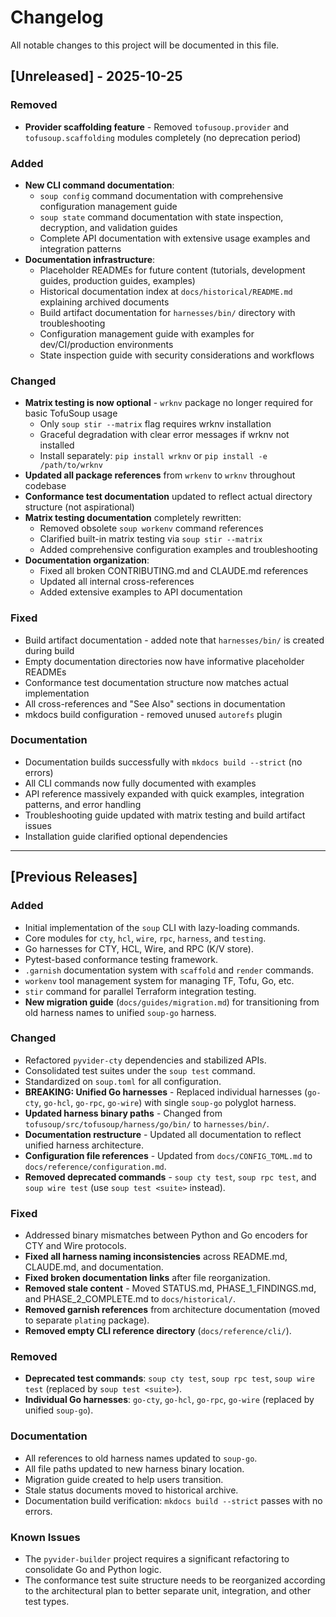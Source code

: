 # Changelog

All notable changes to this project will be documented in this file.

## [Unreleased] - 2025-10-25

### Removed
- **Provider scaffolding feature** - Removed `tofusoup.provider` and `tofusoup.scaffolding` modules completely (no deprecation period)

### Added
- **New CLI command documentation**:
  - `soup config` command documentation with comprehensive configuration management guide
  - `soup state` command documentation with state inspection, decryption, and validation guides
  - Complete API documentation with extensive usage examples and integration patterns
- **Documentation infrastructure**:
  - Placeholder READMEs for future content (tutorials, development guides, production guides, examples)
  - Historical documentation index at `docs/historical/README.md` explaining archived documents
  - Build artifact documentation for `harnesses/bin/` directory with troubleshooting
  - Configuration management guide with examples for dev/CI/production environments
  - State inspection guide with security considerations and workflows

### Changed
- **Matrix testing is now optional** - `wrknv` package no longer required for basic TofuSoup usage
  - Only `soup stir --matrix` flag requires wrknv installation
  - Graceful degradation with clear error messages if wrknv not installed
  - Install separately: `pip install wrknv` or `pip install -e /path/to/wrknv`
- **Updated all package references** from `wrkenv` to `wrknv` throughout codebase
- **Conformance test documentation** updated to reflect actual directory structure (not aspirational)
- **Matrix testing documentation** completely rewritten:
  - Removed obsolete `soup workenv` command references
  - Clarified built-in matrix testing via `soup stir --matrix`
  - Added comprehensive configuration examples and troubleshooting
- **Documentation organization**:
  - Fixed all broken CONTRIBUTING.md and CLAUDE.md references
  - Updated all internal cross-references
  - Added extensive examples to API documentation

### Fixed
- Build artifact documentation - added note that `harnesses/bin/` is created during build
- Empty documentation directories now have informative placeholder READMEs
- Conformance test documentation structure now matches actual implementation
- All cross-references and "See Also" sections in documentation
- mkdocs build configuration - removed unused `autorefs` plugin

### Documentation
- Documentation builds successfully with `mkdocs build --strict` (no errors)
- All CLI commands now fully documented with examples
- API reference massively expanded with quick examples, integration patterns, and error handling
- Troubleshooting guide updated with matrix testing and build artifact issues
- Installation guide clarified optional dependencies

---

## [Previous Releases]

### Added
- Initial implementation of the `soup` CLI with lazy-loading commands.
- Core modules for `cty`, `hcl`, `wire`, `rpc`, `harness`, and `testing`.
- Go harnesses for CTY, HCL, Wire, and RPC (K/V store).
- Pytest-based conformance testing framework.
- `.garnish` documentation system with `scaffold` and `render` commands.
- `workenv` tool management system for managing TF, Tofu, Go, etc.
- `stir` command for parallel Terraform integration testing.
- **New migration guide** (`docs/guides/migration.md`) for transitioning from old harness names to unified `soup-go` harness.

### Changed
- Refactored `pyvider-cty` dependencies and stabilized APIs.
- Consolidated test suites under the `soup test` command.
- Standardized on `soup.toml` for all configuration.
- **BREAKING: Unified Go harnesses** - Replaced individual harnesses (`go-cty`, `go-hcl`, `go-rpc`, `go-wire`) with single `soup-go` polyglot harness.
- **Updated harness binary paths** - Changed from `tofusoup/src/tofusoup/harness/go/bin/` to `harnesses/bin/`.
- **Documentation restructure** - Updated all documentation to reflect unified harness architecture.
- **Configuration file references** - Updated from `docs/CONFIG_TOML.md` to `docs/reference/configuration.md`.
- **Removed deprecated commands** - `soup cty test`, `soup rpc test`, and `soup wire test` (use `soup test <suite>` instead).

### Fixed
- Addressed binary mismatches between Python and Go encoders for CTY and Wire protocols.
- **Fixed all harness naming inconsistencies** across README.md, CLAUDE.md, and documentation.
- **Fixed broken documentation links** after file reorganization.
- **Removed stale content** - Moved STATUS.md, PHASE_1_FINDINGS.md, and PHASE_2_COMPLETE.md to `docs/historical/`.
- **Removed garnish references** from architecture documentation (moved to separate `plating` package).
- **Removed empty CLI reference directory** (`docs/reference/cli/`).

### Removed
- **Deprecated test commands**: `soup cty test`, `soup rpc test`, `soup wire test` (replaced by `soup test <suite>`).
- **Individual Go harnesses**: `go-cty`, `go-hcl`, `go-rpc`, `go-wire` (replaced by unified `soup-go`).

### Documentation
- All references to old harness names updated to `soup-go`.
- All file paths updated to new harness binary location.
- Migration guide created to help users transition.
- Stale status documents moved to historical archive.
- Documentation build verification: `mkdocs build --strict` passes with no errors.

### Known Issues
- The `pyvider-builder` project requires a significant refactoring to consolidate Go and Python logic.
- The conformance test suite structure needs to be reorganized according to the architectural plan to better separate unit, integration, and other test types.
